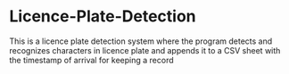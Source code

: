 # Licence-Plate-Detection
This is a licence plate detection system where the program detects and recognizes characters in licence plate and appends it to a CSV sheet with the timestamp of arrival for keeping a record
